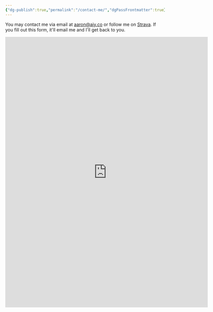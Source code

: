 ```yaml
---
{"dg-publish":true,"permalink":"/contact-me/","dgPassFrontmatter":true}
---
```



You may contact me via email at aaron@ajy.co or follow me on [Strava](https://www.strava.com/athletes/aaronjamesyoung). If you fill out this form, it'll email me and I'll get back to you.

<iframe src="https://docs.google.com/forms/d/e/1FAIpQLSe787M5O9_1ra5-OkEL9yj6F1xV2n-DzmIj18mn4F6MI_Pvig/viewform?embedded=true" width="640" height="856" frameborder="0" marginheight="0" marginwidth="0">Loading…</iframe>